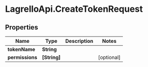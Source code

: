 # LagrelloApi.CreateTokenRequest

## Properties

Name | Type | Description | Notes
------------ | ------------- | ------------- | -------------
**tokenName** | **String** |  | 
**permissions** | **[String]** |  | [optional] 


